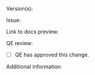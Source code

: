 <!--- PR title format: [GH#<gh-issue-id>][BZ#<bz-issue-id>][OCPBUGS#<jira-issue-id>][OSDOCS#<jira-issue-id>]: <short-description-of-the-pr> --->

<!--- If your changes apply to the latest release and/or in-development version of OpenShift, open your PR against the `main` branch.
Do not create or rename a top-level directory (or any subdirectory in a directory that contains a hugebook.flag file) in the repository and topic map without checking with a docs program manager first.
If a book is being created or modified, there are changes on the Customer Portal that must also be made.

* For more details about the information requested in this template, see:
  https://github.com/openshift/openshift-docs/blob/main/contributing_to_docs/create_or_edit_content.adoc#submit-PR --->

Version(s):
<!--- Specify the version or versions of OpenShift your PR applies to. -->

Issue:
<!--- Add a link to the Bugzilla, Jira, or GitHub issue, if applicable. --->

Link to docs preview:
<!--- Add direct link(s) to the exact page(s) with updated content from the preview build. --->

QE review:
- [ ] QE has approved this change.
<!--- QE approval is required to merge a PR except for changes that do not impact the meaning of the docs. --->

Additional information:
<!--- Optional: Include additional context or expand the description here.--->

<!--- After you open your PR, ask for review from the OpenShift docs team:
  For community authors: Tag @openshift/team-documentation in a GitHub comment.--->
